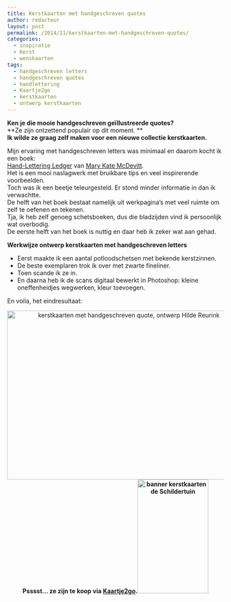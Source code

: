 ```yaml
---
title: Kerstkaarten met handgeschreven quotes
author: redacteur
layout: post
permalink: /2014/11/kerstkaarten-met-handgeschreven-quotes/
categories:
  - inspiratie
  - Kerst
  - wenskaarten
tags:
  - handgeschreven letters
  - handgeschreven quotes
  - handlettering
  - Kaartje2go
  - kerstkaarten
  - ontwerp kerstkaarten
---
```

**Ken je die mooie handgeschreven geïllustreerde quotes?**  
**Ze zijn ontzettend populair op dit moment. **  
**Ik wilde ze graag zelf maken voor een nieuwe collectie kerstkaarten.**

Mijn ervaring met handgeschreven letters was minimaal en daarom kocht ik een boek:  
<a title="meer info over het boek Hand-Lettering Ledger" href="http://marykatemcdevitt.com/the-shop/hand-lettering-ledger" target="_blank">Hand-Lettering Ledger</a> van <a title="website van Mary Kate McDevitt" href="http://marykatemcdevitt.com/" target="_blank">Mary Kate McDevitt</a>.  
Het is een mooi naslagwerk met bruikbare tips en veel inspirerende voorbeelden.  
Toch was ik een beetje teleurgesteld. Er stond minder informatie in dan ik verwachtte.  
De helft van het boek bestaat namelijk uit werkpagina’s met veel ruimte om zelf te oefenen en tekenen.  
Tja, ik heb zelf genoeg schetsboeken, dus die bladzijden vind ik persoonlijk wat overbodig.  
De eerste helft van het boek is nuttig en daar heb ik zeker wat aan gehad.

**Werkwijze ontwerp kerstkaarten met handgeschreven letters**

  * Eerst maakte ik een aantal potloodschetsen met bekende kerstzinnen.
  * De beste exemplaren trok ik over met zwarte fineliner.
  * Toen scande ik ze in.
  * En daarna heb ik de scans digitaal bewerkt in Photoshop: kleine oneffenheidjes wegwerken, kleur toevoegen.

En voila, het eindresultaat:

<p style="text-align: center;">
  <a href="https://www.kaartje2go.nl/kaartencollecties/december-cards?sk_id=48" target="_blank"><img class="aligncenter wp-image-7292 size-full" title="klik om deze kerstkaarten bij Kaartje2go te bekijken" src="/wordpress/wp-content/uploads/2014/11/kerstkaarten-handgeschreven-tekst.jpg" alt="kerstkaarten met handgeschreven quote, ontwerp Hilde Reurink" width="550" height="392" /></a><strong>Psssst&#8230; ze zijn te koop via <a href="https://www.kaartje2go.nl/kaartencollecties/december-cards?sk_id=48" target="_blank" rel="nofollow">Kaartje2go</a>.<a href="https://www.kaartje2go.nl/kaartencollecties/december-cards?sk_id=48"><img class="aligncenter wp-image-7346" title="Bestel hier kerstkaarten" src="/wordpress/wp-content/uploads/2014/12/banner2_kerstkaarten.jpg" alt="banner kerstkaarten de Schildertuin" width="165" height="264" /></a></strong>
</p>

<p style="text-align: center;">
  <a title="Bestel hier je kerstkaarten" href="https://www.kaartje2go.nl/kaartencollecties/december-cards?sk_id=48" target="_blank" rel="nofollow"><br /> </a>
</p>
